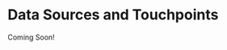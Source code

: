 # Data Sources and Touchpoints

Coming Soon!

<!--

```{toctree}
:maxdepth: 2

add-users-and-manage-permissions-with-liferay-dxp/intro.md
add-users-and-manage-permissions-with-liferay-dxp/exercises-create-new-users.md
add-users-and-manage-permissions-with-liferay-dxp/exercises-create-an-organization-hierarchy.md
add-users-and-manage-permissions-with-liferay-dxp/exercises-create-user-groups.md
add-users-and-manage-permissions-with-liferay-dxp/exercises-customize-site-content-reviewer-role.md
add-users-and-manage-permissions-with-liferay-dxp/exercises-create-custom-site-role.md
add-users-and-manage-permissions-with-liferay-dxp/exercises-permissions-on-sites.md
```

* [Introduction](./add-users-and-manage-permissions-with-liferay-dxp/intro.md) 
* [Exercise 1: Create New Users](./add-users-and-manage-permissions-with-liferay-dxp/exercises-create-new-users.md) 
* [Exercise 2a: Create an Organization Hierarchy](./add-users-and-manage-permissions-with-liferay-dxp/exercises-create-an-organization-hierarchy.md) 
* [Exercise 2b: Create User Groups](./add-users-and-manage-permissions-with-liferay-dxp/exercises-create-user-groups.md) 
* [Exercise 3a: Customize Site Content Reviewer Role](./add-users-and-manage-permissions-with-liferay-dxp/exercises-customize-site-content-reviewer-role.md) 
* [Exercise 3b: Create Custom Site Role](./add-users-and-manage-permissions-with-liferay-dxp/exercises-create-custom-site-role.md) 
* [Exercise 4: Permissions on Sites](./add-users-and-manage-permissions-with-liferay-dxp/exercises-permissions-on-sites.md) 

-->